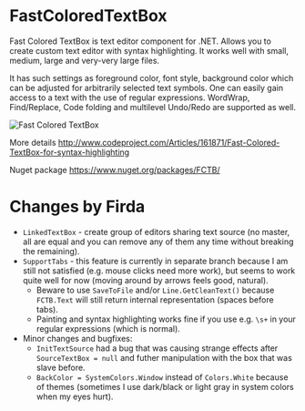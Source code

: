 FastColoredTextBox
==================

Fast Colored TextBox is text editor component for .NET.
Allows you to create custom text editor with syntax highlighting.
It works well with small, medium, large and very-very large files.

It has such settings as foreground color, font style, background color which can be adjusted for arbitrarily selected text symbols. One can easily gain access to a text with the use of regular expressions. WordWrap, Find/Replace, Code folding and multilevel Undo/Redo are supported as well. 

![Fast Colored TextBox](http://www.codeproject.com/KB/edit/FastColoredTextBox_/fastcoloredtextbox2.png)

More details http://www.codeproject.com/Articles/161871/Fast-Colored-TextBox-for-syntax-highlighting

Nuget package https://www.nuget.org/packages/FCTB/

Changes by Firda
================
* `LinkedTextBox` - create group of editors sharing text source (no master, all are equal and you can remove any of them any time without breaking the remaining).
* `SupportTabs` - this feature is currently in separate branch because I am still not satisfied (e.g. mouse clicks need more work), but seems to work quite well for now (moving around by arrows feels good, natural).
  - Beware to use `SaveToFile` and/or `Line.GetCleanText()` because `FCTB.Text` will still return internal representation (spaces before tabs).
  - Painting and syntax highlighting works fine if you use e.g. `\s+` in your regular expressions (which is normal).
* Minor changes and bugfixes:
  - `InitTextSource` had a bug that was causing strange effects after `SourceTextBox = null` and futher manipulation with the box that was slave before.
  - `BackColor = SystemColors.Window` instead of `Colors.White` because of themes (sometimes I use dark/black or light gray in system colors when my eyes hurt). 

